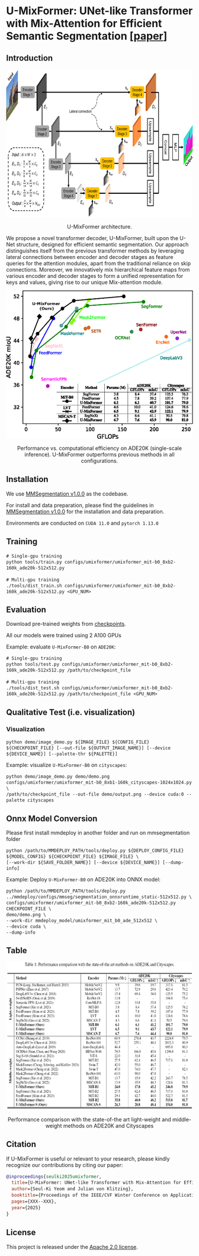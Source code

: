 # U-MixFormer: UNet-like Transformer with Mix-Attention for Efficient Semantic Segmentation [[paper](https://arxiv.org/abs/2312.06272)]

## Introduction
<!-- 
### 🎉 U-MixFormer 🎉 -->

<!-- ![image](FeedFormer-master/main_fig.png) -->
<div align="center">
  <img src="./model_architecture.png" height="400">
</div>
<p align="center">
  U-MixFormer architecture.
</p>

We propose a novel transformer decoder, U-MixFormer, built upon the U-Net structure, designed for efficient semantic segmentation. Our approach distinguishes itself from the previous transformer methods by leveraging lateral connections between encoder and decoder stages as feature queries for the attention modules, apart from the traditional reliance on skip connections.
Moreover, we innovatively mix hierarchical feature maps from various encoder and decoder stages to form a unified representation for keys and values, giving rise to our unique Mix-attention module.

<!-- ![image](FeedFormer-master/main_fig.png) -->
<div align="center">
  <img src="./main_figure.png" height="400">
</div>
<p align="center">
  Performance vs. computational efficiency on ADE20K (single-scale inference).
  U-MixFormer outperforms previous methods in all configurations.
</p>

## Installation

We use [MMSegmentation v1.0.0](https://github.com/open-mmlab/mmsegmentation/tree/v1.0.0) as the codebase.

For install and data preparation, please find the guidelines in [MMSegmentation v1.0.0](https://github.com/open-mmlab/mmsegmentation/tree/v1.0.0) for the installation and data preparation.

Environments are conducted on ```CUDA 11.0``` and  ```pytorch 1.13.0```

## Training

```
# Single-gpu training
python tools/train.py configs/umixformer/umixformer_mit-b0_8xb2-160k_ade20k-512x512.py

# Multi-gpu training
./tools/dist_train.sh configs/umixformer/umixformer_mit-b0_8xb2-160k_ade20k-512x512.py <GPU_NUM>
```

## Evaluation

Download pre-trained weights from [checkpoints](https://drive.google.com/drive/folders/1w72pQAsCFDxKn4oKGkG6YcsplChuKqf1?usp=drive_link).

All our models were trained using 2 A100 GPUs

Example: evaluate ```U-MixFormer-B0``` on ```ADE20K```:

```
# Single-gpu training
python tools/test.py configs/umixformer/umixformer_mit-b0_8xb2-160k_ade20k-512x512.py /path/to/checkpoint_file

# Multi-gpu training
./tools/dist_test.sh configs/umixformer/umixformer_mit-b0_8xb2-160k_ade20k-512x512.py /path/to/checkpoint_file <GPU_NUM>
```

## Qualitative Test (i.e. visualization)
### Visualization
```shell
python demo/image_demo.py ${IMAGE_FILE} ${CONFIG_FILE} ${CHECKPOINT_FILE} [--out-file ${OUTPUT_IMAGE_NAME}] [--device ${DEVICE_NAME}] [--palette-thr ${PALETTE}]
```

Example: visualize ```U-MixFormer-B0``` on ```cityscapes```: 

```shell
python demo/image_demo.py demo/demo.png configs/umixformer/umixformer_mit-b0_8xb1-160k_cityscapes-1024x1024.py \
/path/to/checkpoint_file --out-file demo/output.png --device cuda:0 --palette cityscapes
```
<!-- ### Zoom in the specific area (only for paper)
```shell
python paper/zoom_demo.py
```

### Make Figure No.1
Generate a SVG file
```shell
python paper/figure1.py
``` -->

## Onnx Model Conversion
Please first install mmdeploy in another folder and run on mmsegmentation folder
```shell
python /path/to/MMDEPLOY_PATH/tools/deploy.py ${DEPLOY_CONFIG_FILE} ${MODEL_CONFIG} ${CHECKPOINT_FILE} ${IMAGE_FILE} \
[--work-dir ${SAVE_FOLDER_NAME}] [--device ${DEVICE_NAME}] [--dump-info]
```

Example: Deploy ```U-MixFormer-B0``` on ADE20K into ONNX model: 

```shell
python /path/to/MMDEPLOY_PATH/tools/deploy.py ../mmdeploy/configs/mmseg/segmentation_onnxruntime_static-512x512.py \
configs/umixformer/umixformer_mit-b0_8xb2-160k_ade20k-512x512.py CHECKPOINT_FILE \
demo/demo.png \
--work-dir mmdeploy_model/umixformer_mit_b0_ade_512x512 \
--device cuda \
--dump-info
```

## Table
<!-- ![image](FeedFormer-master/main_fig.png) -->
<div align="center">
  <img src="./Table_1.png" height="400">
</div>
<p align="center">
  Performance comparison with the state-of-the art light-weight and middle-weight methods on ADE20K and Cityscapes
</p>

## Citation

If U-MixFormer is useful or relevant to your research, please kindly recognize our contributions by citing our paper:

```bibtex
@inproceedings{seulki2025umixformer,
  title={U-MixFormer: UNet-like Transformer with Mix-Attention for Efficient Semantic Segmentation},
  author={Seul-Ki Yeom and Julian von Klitzing},
  booktitle={Proceedings of the IEEE/CVF Winter Conference on Applications of Computer Vision},
  pages={XXX--XXX},
  year={2025}
}
```

## License

This project is released under the [Apache 2.0 license](LICENSE).
